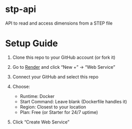 # stp-api
API to read and access dimensions from a STEP file

# Setup Guide

1. Clone this repo to your GitHub account (or fork it)
2. Go to [Render](https://render.com) and click “New +” → “Web Service”
3. Connect your GitHub and select this repo
4. Choose:

   - Runtime: Docker
   - Start Command: Leave blank (Dockerfile handles it)
   - Region: Closest to your location
   - Plan: Free (or Starter for 24/7 uptime)

5. Click “Create Web Service”
